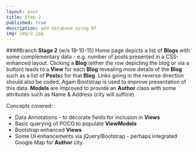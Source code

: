 ```yaml
---
layout: post
title: Step 2
published: true
description: add database using EF
img: img/2.jpg
---
```


####Branch **Stage 2** (w/s 19-10-15)
Home page depicts a list of **Blogs** with some complementary data - e.g. number of posts presented in a CSS-enhanced layout. Clicking a **Blog** (either the row depicting the blog or via a button) leads to a **View** for each **Blog** revealing more details of the **Blog** such as a list of **Posts**s for that **Blog**. Links going in the reverse direction should also be coded. Again Bootstrap is used to improve presentation of this data.
**Models** are improved to provide an **Author** class with some attributes such as Name & Address (city will suffice).

Concepts covered:

* Data Annotations - to decorate fields for inclusion in **Views**
* Basic querying of POCO to populate **ViewModels**
* Bootstrap enhanced **Views**
* Some UI enhancements via jQuery/Bootstrap - perhaps integrated Google Map for **Author** city.